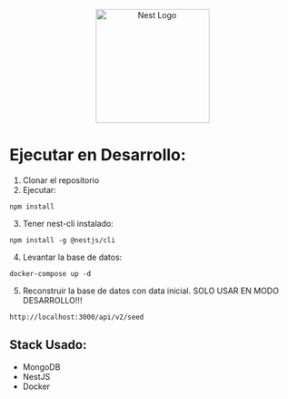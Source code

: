 <p align="center">
  <a href="http://nestjs.com/" target="blank"><img src="https://nestjs.com/img/logo-small.svg" width="200" alt="Nest Logo" /></a>
</p>

# Ejecutar en Desarrollo:

1. Clonar el repositorio
2. Ejecutar:

```
npm install
```

3. Tener nest-cli instalado:

```
npm install -g @nestjs/cli
```

4. Levantar la base de datos:

```
docker-compose up -d
```

5. Reconstruir la base de datos con data inicial. SOLO USAR EN MODO DESARROLLO!!!

```
http://localhost:3000/api/v2/seed
```

## Stack Usado:

- MongoDB
- NestJS
- Docker
